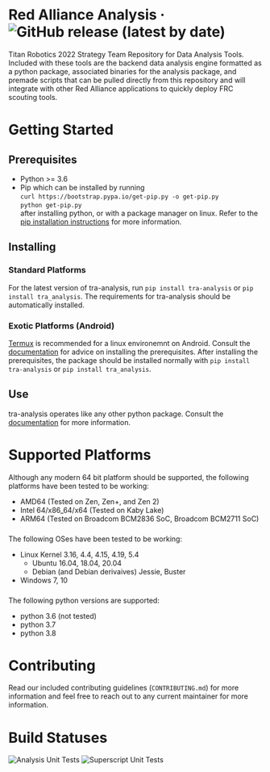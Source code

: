 # Red Alliance Analysis &middot; ![GitHub release (latest by date)](https://img.shields.io/github/v/release/titanscout2022/red-alliance-analysis)
Titan Robotics 2022 Strategy Team Repository for Data Analysis Tools. Included with these tools are the backend data analysis engine formatted as a python package, associated binaries for the analysis package, and premade scripts that can be pulled directly from this repository and will integrate with other Red Alliance applications to quickly deploy FRC scouting tools.
# Getting Started
## Prerequisites
* Python >= 3.6
* Pip which can be installed by running\
`curl https://bootstrap.pypa.io/get-pip.py -o get-pip.py`\
`python get-pip.py`\
after installing python, or with a package manager on linux. Refer to the [pip installation instructions](https://pip.pypa.io/en/stable/installing/) for more information.
## Installing
### Standard Platforms
For the latest version of tra-analysis, run `pip install tra-analysis` or `pip install tra_analysis`. The requirements for tra-analysis should be automatically installed.
### Exotic Platforms (Android)
[Termux](https://termux.com/) is recommended for a linux environemnt on Android. Consult the [documentation](https://titanscouting.github.io/analysis/installation#exotic-platforms-android) for advice on installing the prerequisites. After installing the prerequisites, the package should be installed normally with `pip install tra-analysis` or `pip install tra_analysis`. 
## Use
tra-analysis operates like any other python package. Consult the [documentation](https://titanscouting.github.io/analysis/) for more information.
# Supported Platforms
Although any modern 64 bit platform should be supported, the following platforms have been tested to be working:
* AMD64 (Tested on Zen, Zen+, and Zen 2)
* Intel 64/x86_64/x64 (Tested on Kaby Lake)
* ARM64 (Tested on Broadcom BCM2836 SoC, Broadcom BCM2711 SoC)
### 
The following OSes have been tested to be working:
* Linux Kernel 3.16, 4.4, 4.15, 4.19, 5.4
	* Ubuntu 16.04, 18.04, 20.04
	* Debian (and Debian derivaives) Jessie, Buster
* Windows 7, 10
### 
The following python versions are supported:
* python 3.6 (not tested)
* python 3.7
* python 3.8
# Contributing
Read our included contributing guidelines (`CONTRIBUTING.md`) for more information and feel free to reach out to any current maintainer for more information. 
# Build Statuses
![Analysis Unit Tests](https://github.com/titanscout2022/red-alliance-analysis/workflows/Analysis%20Unit%20Tests/badge.svg)
![Superscript Unit Tests](https://github.com/titanscout2022/red-alliance-analysis/workflows/Superscript%20Unit%20Tests/badge.svg?branch=master)
